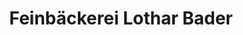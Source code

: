 ---
title: "Feinbäckerei Lothar Bader"
url: /radebeul/feinbaeckerei-lothar-bader/
shop: Bäckerei
---